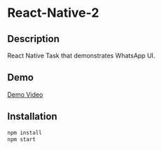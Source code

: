 # React-Native-2
## Description
React Native Task that demonstrates WhatsApp UI.

## Demo
[Demo Video](https://drive.google.com/file/d/1Fnibd_JN1Bs7L7l1SdAoTjpwFYnc22hc/view?usp=drive_link)

## Installation
```bash
npm install
npm start
